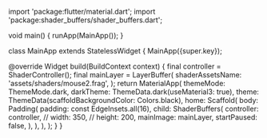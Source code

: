 import 'package:flutter/material.dart';
import 'package:shader_buffers/shader_buffers.dart';

void main() {
  runApp(MainApp());
}

class MainApp extends StatelessWidget {
  MainApp({super.key});

  @override
  Widget build(BuildContext context) {
    final controller = ShaderController();
    final mainLayer = LayerBuffer(
      shaderAssetsName: 'assets/shaders/mouse2.frag',
    );
    return MaterialApp(
      themeMode: ThemeMode.dark,
      darkTheme: ThemeData.dark(useMaterial3: true),
      theme: ThemeData(scaffoldBackgroundColor: Colors.black),
      home: Scaffold(
        body: Padding(
          padding: const EdgeInsets.all(16),
          child: ShaderBuffers(
            controller: controller,
            // width: 350,
            // height: 200,
            mainImage: mainLayer,
            startPaused: false,
          ),
        ),
      ),
    );
  }
}
